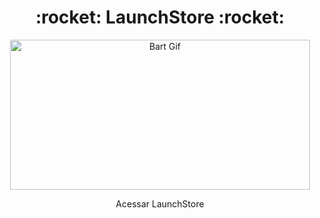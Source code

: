 <h1 align="center">:rocket: LaunchStore :rocket:</h1>
<p align="center">
  <img src="./Codigo/public/assets/readme-gif.gif" height="240px" width="480px" alt="Bart Gif"></img>
  <p align="center">Acessar LaunchStore</p>
</p>
